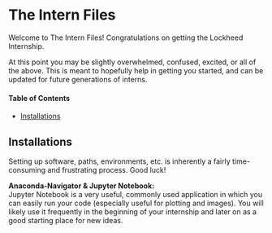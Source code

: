 # The Intern Files

Welcome to The Intern Files! Congratulations on getting the Lockheed Internship. 

At this point you may be slightly overwhelmed, confused, excited, or all of the above. This is meant to hopefully help in getting you started, and can be updated for future generations of interns.

#### Table of Contents
* [Installations](#installations)


## Installations

Setting up software, paths, environments, etc. is inherently a fairly time-consuming and frustrating process. Good luck!

**Anaconda-Navigator & Jupyter Notebook:** </br>
Jupyter Notebook is a very useful, commonly used application in which you can easily run your code (especially useful for plotting and images).
You will likely use it frequently in the beginning of your internship and later on as a good starting place for new ideas.
